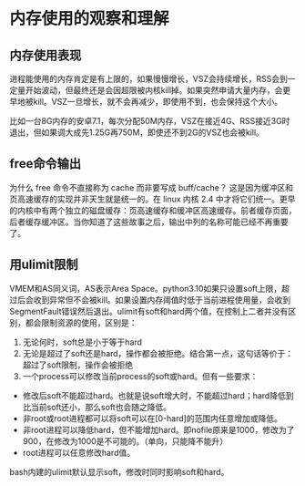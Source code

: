 # 内存使用的观察和理解

内存使用表现
--
进程能使用的内存肯定是有上限的，如果慢慢增长，VSZ会持续增长，RSS会到一定量开始波动，但最终还是会因超限被内核kill掉。如果突然申请大量内存，会更早地被kill。VSZ一旦增长，就不会再减少，即使用不到，也会保持这个大小。

比如一台8G内存的安卓7.1，每次分配50M内存，VSZ在接近4G、RSS接近3G时退出，但如果调大成先1.25G再750M，即使还不到2G的VSZ也会被kill。

free命令输出
--
为什么 free 命令不直接称为 cache 而非要写成 buff/cache？ 这是因为缓冲区和页高速缓存的实现并非天生就是统一的。在 linux 内核 2.4 中才将它们统一。更早的内核中有两个独立的磁盘缓存：页高速缓存和缓冲区高速缓存。前者缓存页面，后者缓存缓冲区。当你知道了这些故事之后，输出中列的名称可能已经不再重要了。

用ulimit限制
--
VMEM和AS同义词，AS表示Area Space。python3.10如果只设置soft上限，超过后会收到异常但不会被kill。如果设置内存阈值时低于当前进程使用量，会收到SegmentFault错误然后退出。ulimit有soft和hard两个值，在控制上二者并没有区别，都会限制资源的使用，区别是：

1. 无论何时，soft总是小于等于hard
2. 无论是超过了soft还是hard，操作都会被拒绝。结合第一点，这句话等价于：超过了soft限制，操作会被拒绝
3. 一个process可以修改当前process的soft或hard。但有一些要求：
 * 修改后soft不能超过hard。也就是说soft增大时，不能超过hard；hard降低到比当前soft还小，那么soft也会随之降低。 
 * 非root或root进程都可以将soft可以在[0-hard]的范围内任意增加或降低。
 * 非root进程可以降低hard，但不能增加hard。即nofile原来是1000，修改为了900，在修改为1000是不可能的。（单向，只能降不能升）
 * root进程可以任意修改hard值。

bash内建的ulimit默认显示soft，修改时同时影响soft和hard。
